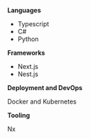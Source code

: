 

**Languages**

- Typescript
- C#
- Python

**Frameworks**

- Next.js
- Nest.js

**Deployment and DevOps**

Docker and Kubernetes

**Tooling**

Nx

<!---
Imads608/Imads608 is a ✨ special ✨ repository because its `README.md` (this file) appears on your GitHub profile.
You can click the Preview link to take a look at your changes.
--->
